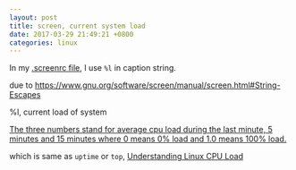 ```yaml
---
layout: post
title: screen, current system load
date: 2017-03-29 21:49:21 +0800
categories: linux
---
```


In my [.screenrc file](https://github.com/genghuiluo/legacy/blob/master/.screenrc), I use `%l` in caption string.

due to https://www.gnu.org/software/screen/manual/screen.html#String-Escapes

%l, current load of system

[The three numbers stand for average cpu load during the last minute, 5 minutes and 15 minutes where 0 means 0% load and 1.0 means 100% load.](http://stackoverflow.com/questions/18439129/system-loads-in-gnu-screens-hardstatus-line)

which is same as `uptime` or `top`, [Understanding Linux CPU Load](http://blog.scoutapp.com/articles/2009/07/31/understanding-load-averages)

